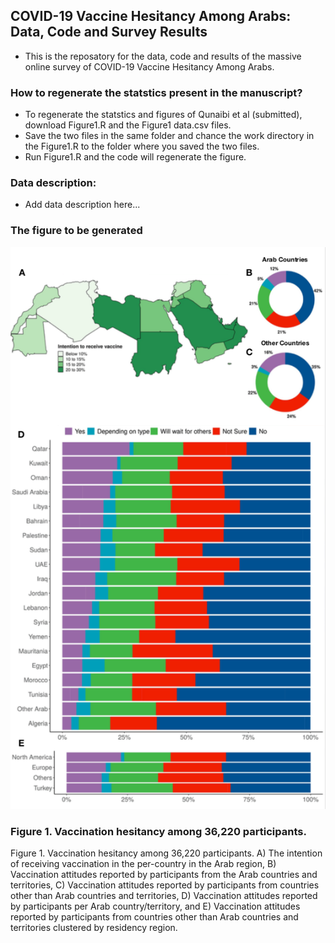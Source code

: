 ## COVID-19 Vaccine Hesitancy Among Arabs: Data, Code and Survey Results

- This is the reposatory for the data, code and results of the massive online survey of COVID-19 Vaccine Hesitancy Among Arabs.

### How to regenerate the statstics present in the manuscript?
- To regenerate the statstics and figures of Qunaibi et al (submitted), download Figure1.R and the Figure1 data.csv files.
- Save the two files in the same folder and chance the work directory in the Figure1.R to the folder where you saved the two files. 
- Run Figure1.R and the code will regenerate the figure.

### Data description:
- Add data description here...

### The figure to be generated 
![Qunaibi-etal-Figure1](https://github.com/MoHelmy/COVID-Vaccine-Arab-Survey/blob/main/Qunaibi-etal-Fig1.png?raw=true)

### Figure 1. Vaccination hesitancy among 36,220 participants. 
Figure 1. Vaccination hesitancy among 36,220 participants. A) The intention of receiving vaccination in the per-country in the Arab region, B) Vaccination attitudes reported by participants from the Arab countries and territories, C) Vaccination attitudes reported by participants from countries other than Arab countries and territories, D) Vaccination attitudes reported by participants per Arab country/territory, and E) Vaccination attitudes reported by participants from countries other than Arab countries and territories clustered by residency region.
